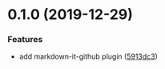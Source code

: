 <a name="0.1.0"></a>
# 0.1.0 (2019-12-29)


### Features

* add markdown-it-github plugin ([5913dc3](https://github.com/miaoxingsoldier/markdown-it-github/commit/5913dc3))



